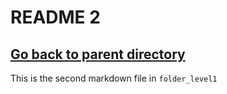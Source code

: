 # README 2
[Go back to parent directory](/folder_level1)
---
This is the second markdown file in `folder_level1` 
